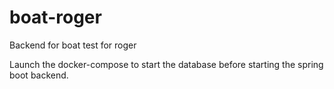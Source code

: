 # boat-roger
Backend for boat test for roger

Launch the docker-compose to start the database before starting the spring boot backend.
